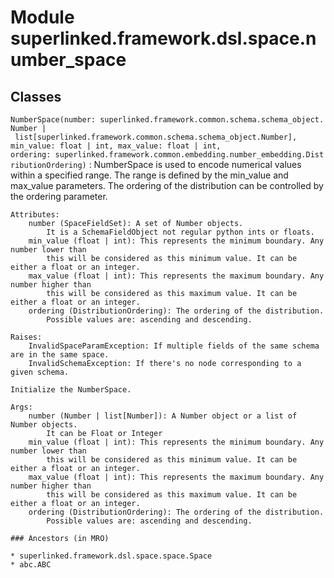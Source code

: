 Module superlinked.framework.dsl.space.number_space
===================================================

Classes
-------

`NumberSpace(number: superlinked.framework.common.schema.schema_object.Number | list[superlinked.framework.common.schema.schema_object.Number], min_value: float | int, max_value: float | int, ordering: superlinked.framework.common.embedding.number_embedding.DistributionOrdering)`
:   NumberSpace is used to encode numerical values within a specified range.
    The range is defined by the min_value and max_value parameters.
    The ordering of the distribution can be controlled by the ordering parameter.
    
    Attributes:
        number (SpaceFieldSet): A set of Number objects.
            It is a SchemaFieldObject not regular python ints or floats.
        min_value (float | int): This represents the minimum boundary. Any number lower than
            this will be considered as this minimum value. It can be either a float or an integer.
        max_value (float | int): This represents the maximum boundary. Any number higher than
            this will be considered as this maximum value. It can be either a float or an integer.
        ordering (DistributionOrdering): The ordering of the distribution.
            Possible values are: ascending and descending.
    
    Raises:
        InvalidSpaceParamException: If multiple fields of the same schema are in the same space.
        InvalidSchemaException: If there's no node corresponding to a given schema.
    
    Initialize the NumberSpace.
    
    Args:
        number (Number | list[Number]): A Number object or a list of Number objects.
            It can be Float or Integer
        min_value (float | int): This represents the minimum boundary. Any number lower than
            this will be considered as this minimum value. It can be either a float or an integer.
        max_value (float | int): This represents the maximum boundary. Any number higher than
            this will be considered as this maximum value. It can be either a float or an integer.
        ordering (DistributionOrdering): The ordering of the distribution.
            Possible values are: ascending and descending.

    ### Ancestors (in MRO)

    * superlinked.framework.dsl.space.space.Space
    * abc.ABC